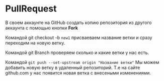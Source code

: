 # PullRequest
В своем аккаунте на GitHub создать копию репозитория из другого аккаунта с помощью кнопки **Fork**

Командой git checkout -b `new1` присваеваем название ветки и сразу переходим на новую ветку.

Командой git Branch проверяем сколько и какие ветки у нас есть.

Командой   ```git push --set-upstream origin "Название ветки"``` Мы можем добавить новую ветку в удаленный репозиторий. Т.е на сайте github.com у нас появится новая ветка с внесеными изменениями. 


